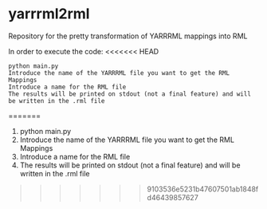 # yarrrml2rml
Repository for the pretty transformation of YARRRML mappings into RML

In order to execute the code:
<<<<<<< HEAD

    python main.py
    Introduce the name of the YARRRML file you want to get the RML Mappings
    Introduce a name for the RML file
    The results will be printed on stdout (not a final feature) and will be written in the .rml file

=======
  1. python main.py
  2. Introduce the name of the YARRRML file you want to get the RML Mappings
  3. Introduce a name for the RML file
  4. The results will be printed on stdout (not a final feature) and will be written in the .rml file
>>>>>>> 9103536e5231b47607501ab1848fd46439857627
